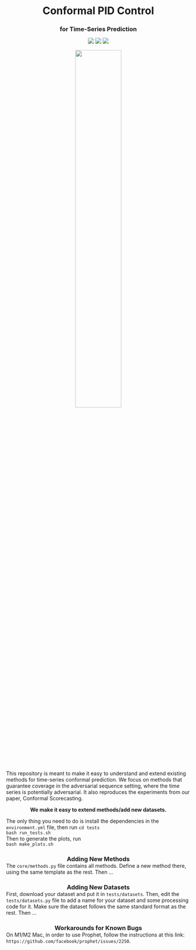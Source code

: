 <h1 align="center" style="margin-bottom:0px; border-bottom:0px; padding-bottom:0px">Conformal PID Control</h1>
<h3 align="center" style="margin-bottom:0px; border-bottom:0px; padding-bottom:0px">for Time-Series Prediction</h3>

<p align="center">
    <a style="text-decoration:none !important;" href="" alt="arXiv"><img src="https://img.shields.io/badge/paper-arXiv-red" /></a>
    <a style="text-decoration:none !important;" href="https://docs.conda.io/en/latest/miniconda.html" alt="package management"> <img src="https://img.shields.io/badge/conda-env-green" /></a>
    <a style="text-decoration:none !important;" href="https://opensource.org/licenses/MIT" alt="License"><img src="https://img.shields.io/badge/license-MIT-blue.svg" /></a>
</p>

<p align="center">
    <a style="text-decoration:none !important;" href="https://opensource.org/licenses/MIT" alt="License"><img width=50% src="https://github.com/aangelopoulos/conformal-classification/blob/master/media/pid-simplified.svg"></a>
</p>

<p>
This repository is meant to make it easy to understand and extend existing methods for time-series conformal prediction. 
We focus on methods that guarantee coverage in the adversarial sequence setting, where the time series is potentially adversarial. 
It also reproduces the experiments from our paper, Conformal Scorecasting.
</p>

<p align="center"> <b>We make it easy to extend methods/add new datasets.</b></p>

<p>
The only thing you need to do is install the dependencies in the <code>environment.yml</code> file, then run
<code>cd tests
bash run_tests.sh
</code>
Then to generate the plots, run
<code>
bash make_plots.sh
</code>
</p>

<h3 align="center" style="margin-bottom:0px; border-bottom:0px; padding-bottom:0px">Adding New Methods</h3>
The <code>core/methods.py</code> file contains all methods.
Define a new method there, using the same template as the rest.
Then ... 

<h3 align="center" style="margin-bottom:0px; border-bottom:0px; padding-bottom:0px">Adding New Datasets</h3>
First, download your dataset and put it in <code>tests/datasets</code>.
Then, edit the <code>tests/datasets.py</code> file to add a name for your dataset and some processing code for it. 
Make sure the dataset follows the same standard format as the rest.
Then ...

<h3 align="center" style="margin-bottom:0px; border-bottom:0px; padding-bottom:0px">Workarounds for Known Bugs</h3>
On M1/M2 Mac, in order to use Prophet, follow the instructions at this link: <code>https://github.com/facebook/prophet/issues/2250</code>.
